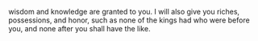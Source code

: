 wisdom and knowledge are granted to you. I will also give you riches, possessions, and honor, such as none of the kings had who were before you, and none after you shall have the like.
